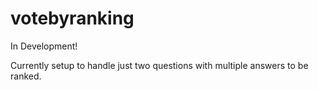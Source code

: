 # votebyranking
In Development!

Currently setup to handle just two questions with multiple answers to be ranked.
